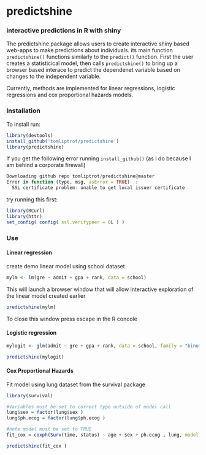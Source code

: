 # predictshine
### interactive predictions in R with shiny
The predictshine package allows users to create interactive shiny based web-apps to make predictions about individuals. its main function `predictshine()` functions similarly to the `predict()` function. First the user creates a statisticical model, then calls `predictshine()` to bring up a browser based interace to predict the dependenet variable based on changes to the independent variable. 

Currently, methods are implemented for linear regressions, logistic regressions and cox proportional hazards models.

### Installation
To install run:
```R
library(devtools)
install_github('tomliptrot/predictshine')
library(predictshine)
```

If you get the following error running `install_github()` (as I do because I am behind a corporate firewall)
```R
Downloading github repo tomliptrot/predictshine@master
Error in function (type, msg, asError = TRUE)  : 
  SSL certificate problem: unable to get local issuer certificate
```

 try running this first:

```R
library(RCurl)
library(httr)
set_config( config( ssl.verifypeer = 0L ) )
```

### Use
#### Linear regression
create demo linear model using school dataset
```R
mylm <- lm(gre ~ admit + gpa + rank, data = school)
```

This will launch a browser window that will allow interactive exploration of the linear model created earlier

```R
predictshine(mylm)
```

To close this window press escape in the R concole

#### Logistic regression 
```R
mylogit <- glm(admit ~ gre + gpa + rank, data = school, family = "binomial")

predictshine(mylogit)
```

#### Cox Proportional Hazards

Fit model using lung dataset from the survival package
```R
library(survival)

#Variables must be set to correct type outside of model call
lung$sex = factor(lung$sex )
lung$ph.ecog = factor(lung$ph.ecog )

#note model must be set to TRUE
fit_cox = coxph(Surv(time, status) ~ age + sex + ph.ecog , lung, model = TRUE) 

predictshine(fit_cox )
```

